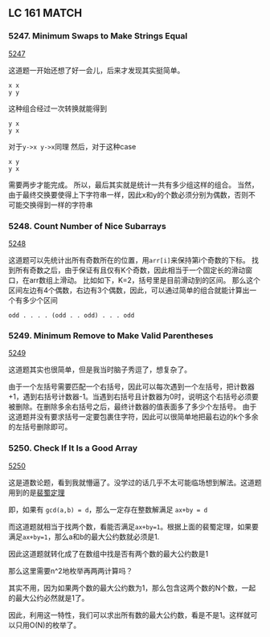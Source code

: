## LC 161 MATCH

### 5247. Minimum Swaps to Make Strings Equal
[5247](https://leetcode-cn.com/contest/weekly-contest-161/problems/minimum-swaps-to-make-strings-equal/)

这道题一开始还想了好一会儿，后来才发现其实挺简单。
```
x x
y y
```
这种组合经过一次转换就能得到
```
y x
y x
``` 
对于`y->x y->x`同理
然后，对于这种case
```
x y
y x
```
需要两步才能完成。
所以，最后其实就是统计一共有多少组这样的组合。
当然，由于最终交换要使得上下字符串一样，因此x和y的个数必须分别为偶数，否则不可能交换得到一样的字符串

### 5248. Count Number of Nice Subarrays
[5248](https://leetcode-cn.com/contest/weekly-contest-161/problems/count-number-of-nice-subarrays/)

这道题可以先统计出所有奇数所在的位置，用`arr[i]`来保持第i个奇数的下标。
找到所有奇数之后，由于保证有且仅有K个奇数，因此相当于一个固定长的滑动窗口，在arr数组上滑动。
比如如下，K=2，括号里是目前滑动到的区间。
那么这个区间左边有4个偶数，右边有3个偶数，因此，可以通过简单的组合就能计算出一个有多少个区间
```
odd . . . . (odd . . odd) . . . odd
```


### 5249. Minimum Remove to Make Valid Parentheses
[5249](https://leetcode-cn.com/contest/weekly-contest-161/problems/minimum-remove-to-make-valid-parentheses/)

这道题其实也很简单，但是我当时脑子秀逗了，想复杂了。

由于一个左括号需要匹配一个右括号，因此可以每次遇到一个左括号，把计数器+1，遇到右括号计数器-1。当遇到右括号且计数器为0时，说明这个右括号必须要被删除。在删除多余右括号之后，最终计数器的值表面多了多少个左括号。
由于这道题并没有要求括号一定要包裹住字符，因此可以很简单地把最右边的k个多余的左括号删除即可。

### 5250. Check If It Is a Good Array
[5250](https://leetcode-cn.com/contest/weekly-contest-161/problems/check-if-it-is-a-good-array/)

这是道数论题，看到我就懵逼了。没学过的话几乎不太可能临场想到解法。这道题用到的是[裴蜀定理](https://baike.baidu.com/item/%E8%A3%B4%E8%9C%80%E5%AE%9A%E7%90%86/5186593?fr=aladdin)

即，如果有 `gcd(a,b) = d`，那么一定存在整数解满足 `ax+by = d`

而这道题就相当于找两个数，看能否满足`ax+by=1`。根据上面的裴蜀定理，如果要满足`ax+by=1`，那么a和b的最大公约数就必须是1.

因此这道题就转化成了在数组中找是否有两个数的最大公约数是1

那么这里需要n^2地枚举再两两计算吗？

其实不用，因为如果两个数的最大公约数为1，那么包含这两个数的N个数，一起的最大公约必然就是1了。

因此，利用这一特性，我们可以求出所有数的最大公约数，看是不是1。这样就可以只用O(N)的枚举了。
